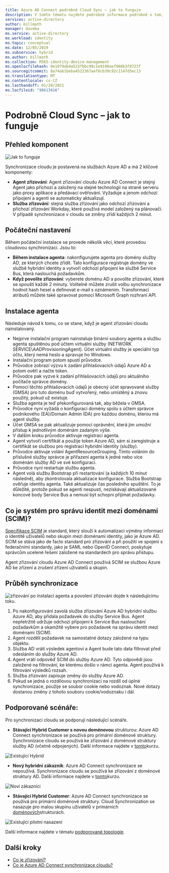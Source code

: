 ```yaml
---
title: Azure AD Connect podrobně Cloud Sync – jak to funguje
description: V tomto tématu najdete podrobné informace podrobně o tom, jak funguje cloudová synchronizace.
services: active-directory
author: billmath
manager: daveba
ms.service: active-directory
ms.workload: identity
ms.topic: conceptual
ms.date: 12/05/2019
ms.subservice: hybrid
ms.author: billmath
ms.collection: M365-identity-device-management
ms.openlocfilehash: 0e1079ab4a523fbbc99c1e9190aef960b3f0723f
ms.sourcegitcommit: 8a74ab1beba4522367aef8cb39c92c1147d5ec13
ms.translationtype: MT
ms.contentlocale: cs-CZ
ms.lasthandoff: 01/20/2021
ms.locfileid: "98613416"
---
```

# <a name="cloud-sync-deep-dive---how-it-works"></a>Podrobně Cloud Sync – jak to funguje

## <a name="overview-of-components"></a>Přehled komponent

![Jak to funguje](media/concept-how-it-works/how-1.png)

Synchronizace cloudu je postavená na službách Azure AD a má 2 klíčové komponenty:

- **Agent zřizování**: Agent zřizování cloudu Azure AD Connect je stejný Agent jako příchozí a založený na stejné technologii na straně serveru jako proxy aplikace a předávací ověřování. Vyžaduje a jenom odchozí připojení a agenti se automaticky aktualizují. 
- **Služba zřizování**: stejná služba zřizování jako odchozí zřizování a příchozí zřizování Workday, které používá model založený na plánovači. V případě synchronizace v cloudu se změny zřídí každých 2 minut.


## <a name="initial-setup"></a>Počáteční nastavení
Během počáteční instalace se provede několik věcí, které provedou cloudovou synchronizaci.  Jsou to: 

- **Během instalace agenta**: nakonfigurujete agenta pro domény služby AD, ze kterých chcete zřídit.  Tato konfigurace registruje domény ve službě hybridní identity a vytvoří odchozí připojení ke službě Service Bus, která naslouchá požadavkům.
- **Když povolíte zřizování**: vyberete doménu AD a povolíte zřizování, které se spouští každé 2 minuty. Volitelně můžete zrušit volbu synchronizace hodnot hash hesel a definovat e-mail s oznámením. Transformaci atributů můžete také spravovat pomocí Microsoft Graph rozhraní API.


## <a name="agent-installation"></a>Instalace agenta
Následuje návod k tomu, co se stane, když je agent zřizování cloudu nainstalovaný.

- Nejprve instalační program nainstaluje binární soubory agenta a službu agenta spuštěnou pod účtem virtuální služby (NETWORK SERVICE\AADProvisioningAgent).  Účet virtuální služby je speciální typ účtu, který nemá heslo a spravuje ho Windows.
- Instalační program potom spustí průvodce.
- Průvodce zobrazí výzvu k zadání přihlašovacích údajů Azure AD a potom ověří a načte token.
- Průvodce pak vyzve k zadání přihlašovacích údajů pro aktuálního počítače správce domény.
- Pomocí těchto přihlašovacích údajů je obecný účet spravované služby (GMSA) pro tuto doménu buď vytvořený, nebo umístěný a znovu použitý, pokud už existuje.
- Služba agenta je teď překonfigurovaná tak, aby běžela v GMSA.
- Průvodce nyní vyžádá o konfiguraci domény spolu s účtem správce podnikového (EA)/Domain Admin (DA) pro každou doménu, kterou má agent služby.
- Účet GMSA se pak aktualizuje pomocí oprávnění, která jim umožní přístup k jednotlivým doménám zadaným výše.
- V dalším kroku průvodce aktivuje registraci agenta.
- Agent vytvoří certifikát a použije token Azure AD, sám si zaregistruje a certifikát se službou pro registraci hybridní identity (služby).
- Průvodce aktivuje volání AgentResourceGrouping. Tímto voláním do příslušné služby správce je přiřazení agenta k jedné nebo více doménám služby AD ve své konfiguraci.
- Průvodce nyní restartuje službu agenta.
- Agent volá službu Bootstrap při restartování (a každých 10 minut následně), aby zkontrolovala aktualizace konfigurace.  Služba Bootstrap ověřuje identitu agenta.  Také aktualizuje čas posledního spuštění.  To je důležité, protože pokud se agenti nespustí, nezískávají aktualizované koncové body Service Bus a nemusí být schopni přijímat požadavky. 


## <a name="what-is-system-for-cross-domain-identity-management-scim"></a>Co je systém pro správu identit mezi doménami (SCIM)?

[Specifikace SCIM](https://tools.ietf.org/html/draft-scim-core-schema-01) je standard, který slouží k automatizaci výměny informací o identitě uživatelů nebo skupin mezi doménami identity, jako je Azure AD. SCIM se stává jako de facto standard pro zřizování a při použití ve spojení s federačními standardy, jako je SAML nebo OpenID Connect, poskytuje správcům ucelené řešení založené na standardech pro správu přístupu.

Agent zřizování cloudu Azure AD Connect používá SCIM se službou Azure AD ke zřízení a zrušení zřízení uživatelů a skupin.

## <a name="synchronization-flow"></a>Průběh synchronizace
![zřizování ](media/concept-how-it-works/provisioning-4.png) po instalaci agenta a povolení zřizování dojde k následujícímu toku.

1.  Po nakonfigurování zavolá služba zřizování Azure AD hybridní službu Azure AD, aby přidala požadavek do služby Service Bus. Agent nepřetržitě udržuje odchozí připojení k Service Bus naslouchání požadavkům a okamžitě vybere pro požadavek na správu identit mezi doménami (SCIM). 
2.  Agent rozdělí požadavek na samostatné dotazy založené na typu objektu. 
3.  Služba AD vrátí výsledek agentovi a Agent bude tato data filtrovat před odesláním do služby Azure AD.  
4.  Agent vrátí odpověď SCIM do služby Azure AD.  Tyto odpovědi jsou založené na filtrování, ke kterému došlo v rámci agenta.  Agent používá k filtrování výsledků rozsah. 
5.  Služba zřizování zapisuje změny do služby Azure AD.
6. Pokud se jedná o rozdílovou synchronizaci na rozdíl od úplné synchronizace, použije se soubor cookie nebo vodoznak. Nové dotazy dostanou změny z tohoto souboru cookie/vodoznaku i dál.

## <a name="supported-scenarios"></a>Podporované scénáře:
Pro synchronizaci cloudu se podporují následující scénáře.


- **Stávající Hybrid Customer s novou doménovou** strukturou: Azure AD Connect synchronizace se používá pro primární doménové struktury. Synchronizace cloudu se používá ke zřizování z doménové struktury služby AD (včetně odpojených). Další informace najdete v [tomto](tutorial-existing-forest.md)kurzu.

 ![Existující Hybrid](media/tutorial-existing-forest/existing-forest-new-forest-2.png)
- **Nový hybridní zákazník**: Azure AD Connect synchronizace se nepoužívá. Synchronizace cloudu se používá ke zřizování z doménové struktury AD.  Další informace najdete v [tomto](tutorial-single-forest.md)kurzu.
 
 ![Noví zákazníci](media/tutorial-single-forest/diagram-2.png)

- **Stávající Hybrid Customer**: Azure AD Connect synchronizace se používá pro primární doménové struktury. Cloud Synchronization se nasazuje pro malou skupinu uživatelů v primárních [doménových](tutorial-existing-forest.md)strukturách.

 ![Existující pilotní nasazení](media/tutorial-migrate-aadc-aadccp/diagram-2.png)

Další informace najdete v tématu [podporované topologie](plan-cloud-sync-topologies.md).



## <a name="next-steps"></a>Další kroky 

- [Co je zřizování?](what-is-provisioning.md)
- [Co je Azure AD Connect synchronizace cloudu?](what-is-cloud-sync.md)
